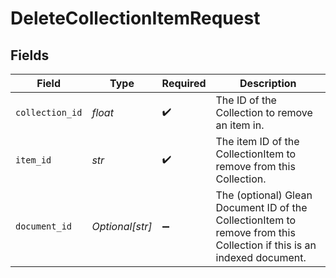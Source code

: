# DeleteCollectionItemRequest


## Fields

| Field                                                                                                                 | Type                                                                                                                  | Required                                                                                                              | Description                                                                                                           |
| --------------------------------------------------------------------------------------------------------------------- | --------------------------------------------------------------------------------------------------------------------- | --------------------------------------------------------------------------------------------------------------------- | --------------------------------------------------------------------------------------------------------------------- |
| `collection_id`                                                                                                       | *float*                                                                                                               | :heavy_check_mark:                                                                                                    | The ID of the Collection to remove an item in.                                                                        |
| `item_id`                                                                                                             | *str*                                                                                                                 | :heavy_check_mark:                                                                                                    | The item ID of the CollectionItem to remove from this Collection.                                                     |
| `document_id`                                                                                                         | *Optional[str]*                                                                                                       | :heavy_minus_sign:                                                                                                    | The (optional) Glean Document ID of the CollectionItem to remove from this Collection if this is an indexed document. |